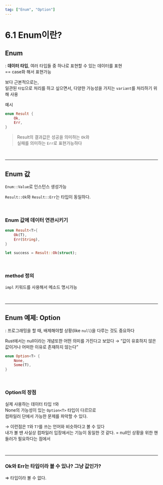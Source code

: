 ```yaml
---
tag: ["Enum", "Option"]
---
```


# 6.1 Enum이란?

## Enum

: **데이터 타입**, 여러 타입들 중 하나로 표현할 수 있는 데이터를 표현  
== case화 해서 표현가능

보다 근본적으로는,  
일관된 `타입`으로 처리를 하고 싶으면서, 다양한 가능성을 가지는 `variant`를 처리하기 위해 사용  

예시

```rust
enum Result {
    Ok,
    Err,
}
```

> Result의 결과값은 성공을 의미하는 `Ok`와  
> 실패를 의미하는 `Err`로 표현가능하다  

<br/>

---

## Enum 값

`Enum::Value`로 인스턴스 생성가능

`Result::Ok`와 `Result::Err`는 타입이 동일하다.

<br/>

### Enum 값에 데이터 연관시키기

```rust
enum Result<T>{
    Ok(T),
    Err(String),
}

let success = Result::Ok(struct);
```

<br/>

### method 정의

`impl` 키워드를 사용해서 메소드 명시가능

<br/>

---

## Enum 예제: Option

: 프로그래밍을 할 때, 배제해야할 상황(like `null`)을 다루는 것도 중요하다

Rust에서는 null이라는 개념또한 어떤 의미를 가진다고 보았다
→ “값이 유효하지 않은 값이거나 어떠한 이유로 존재하지 않는다”

```rust
enum Option<T> {
    None,
    Some(T),
}
```

<br/>

### Option의 장점

실제 사용하는 데이터 타입 `T`와  
None의 가능성이 있는 `Option<T>` 타입이 다르므로  
컴파일러 단에서 가능한 문제를 파악할 수 있다.  

→ 이런점은 `T`와 `T?`를 쓰는 언어와 비슷하다고 볼 수 있다  
내가 볼 땐 사실상 컴파일러 입장에서는 기능이 동일한 것 같다.
= null인 상황을 위한 핸들러가 필요하다는 점에서

<br/>

---

### Ok와 Err는 타입이라 볼 수 있나? 그냥 값인가?  
⇒ 타입이라 볼 수 없다.
